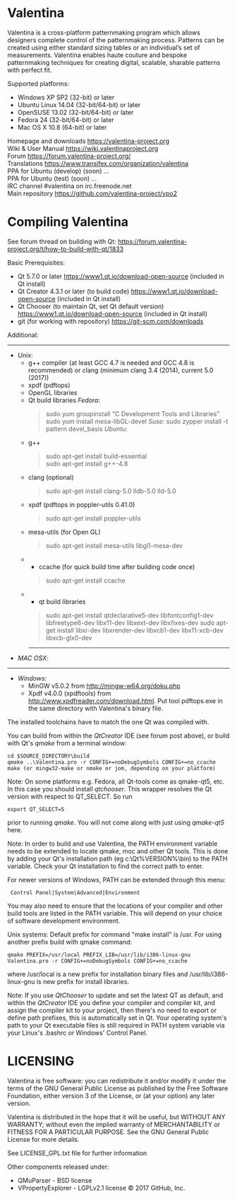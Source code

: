 Valentina
=========
Valentina is a cross-platform patternmaking program which allows designers complete control of the patternmaking process. Patterns can be created using either standard sizing tables or an individual’s set of measurements. Valentina enables haute couture and bespoke patternmaking techniques for creating digital, scalable, sharable patterns with perfect fit. 

Supported platforms:  
   * Windows XP SP2 (32-bit) or later   
   * Ubuntu Linux 14.04 (32-bit/64-bit) or later   
   * OpenSUSE 13.02 (32-bit/64-bit) or later   
   * Fedora 24 (32-bit/64-bit) or later    
   * Mac OS X 10.8 (64-bit) or later  

Homepage and downloads     https://valentina-project.org   
Wiki & User Manual         https://wiki.valentinaproject.org    
Forum                      https://forum.valentina-project.org/       
Translations               https://www.transifex.com/organization/valentina   
PPA for Ubuntu (develop)   (soon) ...    
PPA for Ubuntu (test)      (soon) ...    
IRC channel                #valentina on irc.freenode.net  
Main repository            https://github.com/valentina-project/vpo2    

Compiling Valentina
====================

See forum thread on building with Qt: https://forum.valentina-project.org/t/how-to-build-with-qt/1833 

Basic Prerequisites:   
   * Qt 5.7.0 or later https://www1.qt.io/download-open-source (included in Qt install)
   * Qt Creator 4.3.1 or later (to build code) https://www1.qt.io/download-open-source (included in Qt install)
   * Qt Chooser (to maintain Qt, set Qt default version) https://www1.qt.io/download-open-source (included in Qt install)
   * git (for working with repository)  https://git-scm.com/downloads
   
Additional:
   ________
   * <em>Unix</em>: 
     - g++ compiler (at least GCC 4.7 is needed and GCC 4.8 is recommended) or clang (minimum clang 3.4 (2014), current 5.0 (2017))
     - xpdf (pdftops)
     - OpenGL libraries
     - Qt build libraries
     <em>Fedora</em>:
       > sudo yum groupinstall "C Development Tools and Libraries"
       > sudo yum install mesa-libGL-devel
     <em>Suse</em>:
       > sudo zypper install -t pattern devel_basis
     <em>Ubuntu</em>:
     - g++ 
       > sudo apt-get install build-essential  
       > sudo apt-get install g++-4.8   
     - clang (optional)
       > sudo apt-get install clang-5.0 lldb-5.0 lld-5.0         
     - xpdf (pdftops in poppler-utils 0.41.0)  
       > sudo apt-get install poppler-utils   
     - mesa-utils (for Open GL)  
       > sudo apt-get install mesa-utils libgl1-mesa-dev       
     - - ccache (for quick build time after building code once) 
       >  sudo apt-get install ccache 
     - - qt build libraries
       > sudo apt-get install qtdeclarative5-dev libfontconfig1-dev libfreetype6-dev libx11-dev libxext-dev libxfixes-dev
       > sudo apt-get install libxi-dev libxrender-dev libxcb1-dev libx11-xcb-dev libxcb-glx0-dev 
       ________
   * <em>MAC OSX</em>:
   ________
   * <em>Windows</em>:     
     - MinGW v5.0.2 from http://mingw-w64.org/doku.php       
     - Xpdf v4.0.0 (xpdftools) from http://www.xpdfreader.com/download.html. Put tool pdftops.exe 
     in the same directory with Valentina's binary file.

The installed toolchains have to match the one Qt was compiled with.

You can build from within the <em>QtCreator</em> IDE (see forum post above), or build with Qt's <em>qmake</em> from a terminal window:

    cd $SOURCE_DIRECTORY\build
    qmake ..\Valentina.pro -r CONFIG+=noDebugSymbols CONFIG+=no_ccache
    make (or mingw32-make or nmake or jom, depending on your platform)

Note: On some platforms e.g. Fedora, all Qt-tools come as qmake-qt5, etc. In this case you should install <em>qtchooser</em>. This wrapper resolves the Qt version with respect to QT_SELECT. So run 

    export QT_SELECT=5

prior to running <em>qmake</em>. You will not come along with just using <em>qmake-qt5</em> here.

Note: In order to build and use Valentina, the PATH environment variable needs to be extended to locate qmake, moc and other Qt tools. This is done by adding your Qt's installation path (eg c:\Qt\%VERSION%\bin) to the PATH variable. Check your Qt installation to find the correct path to enter. 

For newer versions of Windows, PATH can be extended through this menu:

     Control Panel|System|Advanced|Environment

You may also need to ensure that the locations of your compiler and other build tools are listed in the PATH variable. This will depend on your choice of software development environment.

Unix systems:
Default prefix for command "make install" is /usr. For using another prefix build with qmake command:

    qmake PREFIX=/usr/local PREFIX_LIB=/usr/lib/i386-linux-gnu Valentina.pro -r CONFIG+=noDebugSymbols CONFIG+=no_ccache

where /usr/local is a new prefix for installation binary files and /usr/lib/i386-linux-gnu is new prefix for install libraries.  

Note: If you use <em>QtChooser</em> to update and set the latest QT as default, and within the <em>QtCreator</em> IDE you define your compiler and compiler kit, and assign the compiler kit to your project, then there's no need to export or define path prefixes, this is automatically set in Qt. Your operating system's path to your Qt executable files is still required in PATH system variable via your Linux's .bashrc or Windows' Control Panel.

LICENSING
==========
Valentina is free software: you can redistribute it and/or modify
it under the terms of the GNU General Public License as published by
the Free Software Foundation, either version 3 of the License, or
(at your option) any later version.

Valentina is distributed in the hope that it will be useful,
but WITHOUT ANY WARRANTY; without even the implied warranty of
MERCHANTABILITY or FITNESS FOR A PARTICULAR PURPOSE.  See the
GNU General Public License for more details.

See LICENSE_GPL.txt file for further information

Other components released under:
* QMuParser - BSD license
* VPropertyExplorer - LGPLv2.1 license
© 2017 GitHub, Inc.

